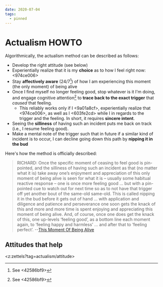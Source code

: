 ```yaml
---
date: 2020-07-04
tags:
  - pinned
---
```


# Actualism HOWTO

Algorithmically, the actualism method can be described as follows:

- Develop the right attitude (see below)
- Experientially realize that it is my **choice** as to how I feel right now: <974ce006>
- Stay **affectively aware** (24/7[^aff]) of how I am experiencing this moment (the only moment) of being alive
- Once I find myself no longer feeling good, stop whatever is it I'm doing, and engage cognitive attention[^aff] to **trace back to the exact trigger** that *caused* that feeling. 
  - This reliably works only if I <9a01a8cf>, experientially realize that <974ce006>, as well as I <603fe2cd> while I <aab870e2> in regards to the trigger and the feeling. In short, it requires **sincere intent**.
- Seeing the **silliness** of having such an incident puts me back on track (i.e., I resume feeling good).
- Make a mental note of the trigger such that in future if a similar kind of incident is to occur, I can decline going down this path by **nipping it in the bud**

[^aff]: See <42586bf9>

Here's how the method is officially described:

> RICHARD: Once the specific moment of ceasing to feel good is pin-pointed, and the silliness  of having such an incident as that (no matter what it is) take away one’s enjoyment and appreciation of this only moment of being alive is seen for what it is – usually some habitual reactive response – one is once more feeling good ... but with a pin-pointed cue to watch out for next time so as to not have that trigger off yet another bout of the same-old same-old. This is called nipping it in the bud before it gets out of hand ... with application and diligence and patience and perseverance one soon gets the knack of this and more and more time is spent enjoying and appreciating this moment of being alive. And, of course, once one does get the knack of this, one up-levels ‘feeling good’, as a bottom line each moment again, to ‘feeling happy and harmless’ ... and after that to ‘feeling perfect’. --[This Moment Of Being Alive](http://www.actualfreedom.com.au/richard/articles/thismomentofbeingalive.htm)

## Attitudes that help

<z:zettels?tag=actualism/attitude>


